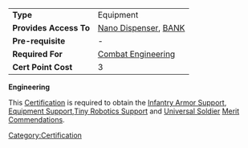 |                        |                                                                            |
| ---------------------- | -------------------------------------------------------------------------- |
| **Type**               | Equipment                                                                  |
| **Provides Access To** | [Nano Dispenser](Nano_Dispenser.md "wikilink"), [BANK](BANK.md "wikilink") |
| **Pre-requisite**      | \-                                                                         |
| **Required For**       | [Combat Engineering](Combat_Engineering.md "wikilink")                     |
| **Cert Point Cost**    | 3                                                                          |

**Engineering**

This [Certification](Certification.md "wikilink") is required to obtain the
[Infantry Armor Support](Infantry_Armor_Support.md "wikilink"), [Equipment
Support](Equipment_Support.md "wikilink"),[Tiny Robotics
Support](Tiny_Robotics_Support.md "wikilink") and [Universal
Soldier](Universal_Soldier.md "wikilink") [Merit
Commendations](Merit_Commendation.md "wikilink").

[Category:Certification](Category:Certification.md "wikilink")
